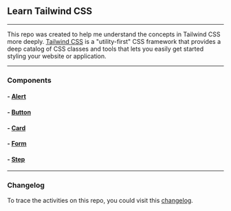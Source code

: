 ## Learn Tailwind CSS

***

This repo was created to help me understand the concepts in Tailwind CSS more deeply.
[Tailwind CSS](https://tailwindcss.com) is a "utility-first" CSS framework that provides a deep catalog of CSS classes and tools that lets you easily get started styling your website or application.

***
### Components 
#### - [Alert](/components/alerts)
#### - [Button](/components/button)
#### - [Card](/components/card)
#### - [Form](/components/form)
#### - [Step](/components/step)


***
### Changelog
To trace the activities on this repo, you could visit this [changelog](https://github.com/dotdwebo/learn-tailwindcss/blob/main/CHANGELOG.md).


